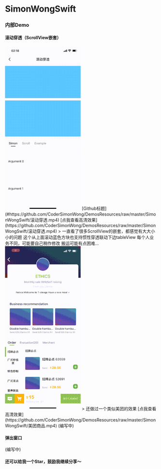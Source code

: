 
# SimonWongSwift

### 内部Demo

#### 滚动穿透（ScrollView嵌套）

<img src="./GithubImages/滚动穿透.gif" width="250px" />
[Github标题](#https://github.com/CoderSimonWong/DemosResources/raw/master/SimonWongSwift/滚动穿透.mp4)
[点我查看高清效果](https://github.com/CoderSimonWong/DemosResources/raw/master/SimonWongSwift/滚动穿透.mp4)
> 一直看了很多ScrollView的嵌套，都感觉有大大小小的问题
这个从上面滚动蓝色方块也支持惯性穿透联动下边tableView
每个人业务不同，可能要自己稍作修改
搬运可能有点困难...

<img src="./GithubImages/美团商品.gif" width="250px" />
> 还做过一个类似美团的效果
[点我查看高清效果](https://github.com/CoderSimonWong/DemosResources/raw/master/SimonWongSwift/美团商品.mp4)
(编写中)

#### 弹出窗口

(编写中)

#### 还可以给我一个Star，鼓励我继续分享～
